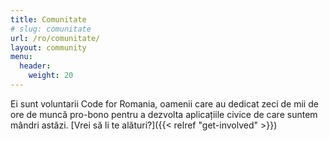 ```yaml
---
title: Comunitate
# slug: comunitate
url: /ro/comunitate/
layout: community
menu:
  header:
    weight: 20
---
```

Ei sunt voluntarii Code for Romania, oamenii care au dedicat zeci de mii de ore de muncă pro-bono pentru a dezvolta aplicațiile civice de care suntem mândri astăzi. [Vrei să li te alături?]({{< relref "get-involved" >}})
